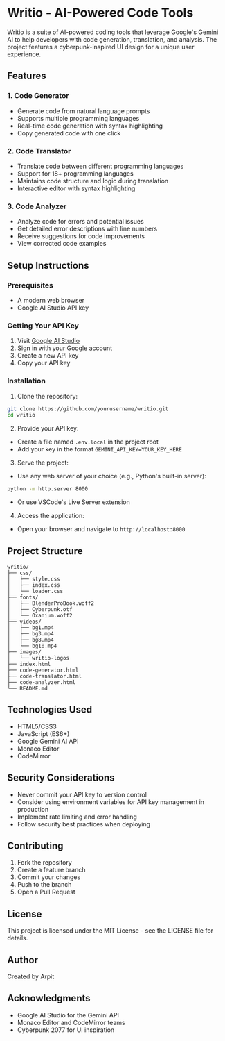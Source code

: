# Writio - AI-Powered Code Tools

Writio is a suite of AI-powered coding tools that leverage Google's Gemini AI to help developers with code generation, translation, and analysis. The project features a cyberpunk-inspired UI design for a unique user experience.

## Features

### 1. Code Generator
- Generate code from natural language prompts
- Supports multiple programming languages
- Real-time code generation with syntax highlighting
- Copy generated code with one click

### 2. Code Translator
- Translate code between different programming languages
- Support for 18+ programming languages
- Maintains code structure and logic during translation
- Interactive editor with syntax highlighting

### 3. Code Analyzer
- Analyze code for errors and potential issues
- Get detailed error descriptions with line numbers
- Receive suggestions for code improvements
- View corrected code examples

## Setup Instructions

### Prerequisites
- A modern web browser
- Google AI Studio API key

### Getting Your API Key
1. Visit [Google AI Studio](https://makersuite.google.com/app/apikey)
2. Sign in with your Google account
3. Create a new API key
4. Copy your API key

### Installation
1. Clone the repository:
```bash
git clone https://github.com/yourusername/writio.git
cd writio
```

2. Provide your API key:
- Create a file named `.env.local` in the project root
- Add your key in the format `GEMINI_API_KEY=YOUR_KEY_HERE`

3. Serve the project:
- Use any web server of your choice (e.g., Python's built-in server):
```bash
python -m http.server 8000
```
- Or use VSCode's Live Server extension

4. Access the application:
- Open your browser and navigate to `http://localhost:8000`

## Project Structure
```
writio/
├── css/
│   ├── style.css
│   ├── index.css
│   └── loader.css
├── fonts/
│   ├── BlenderProBook.woff2
│   ├── Cyberpunk.otf
│   └── Oxanium.woff2
├── videos/
│   ├── bg1.mp4
│   ├── bg3.mp4
│   ├── bg8.mp4
│   └── bg10.mp4
├── images/
│   └── writio-logos
├── index.html
├── code-generator.html
├── code-translator.html
├── code-analyzer.html
└── README.md
```

## Technologies Used
- HTML5/CSS3
- JavaScript (ES6+)
- Google Gemini AI API
- Monaco Editor
- CodeMirror

## Security Considerations
- Never commit your API key to version control
- Consider using environment variables for API key management in production
- Implement rate limiting and error handling
- Follow security best practices when deploying

## Contributing
1. Fork the repository
2. Create a feature branch
3. Commit your changes
4. Push to the branch
5. Open a Pull Request

## License
This project is licensed under the MIT License - see the LICENSE file for details.

## Author
Created by Arpit

## Acknowledgments
- Google AI Studio for the Gemini API
- Monaco Editor and CodeMirror teams
- Cyberpunk 2077 for UI inspiration
